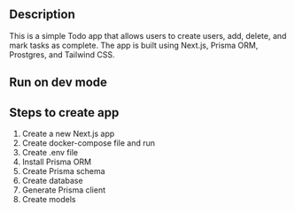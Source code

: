 ## Description
This is a simple Todo app that allows users to create users, add, delete, and mark tasks as complete. The app is built using Next.js, Prisma ORM, Prostgres, and Tailwind CSS.

## Run on dev mode


## Steps to create app
1. Create a new Next.js app
2. Create docker-compose file and run
3. Create .env file
4. Install Prisma ORM
5. Create Prisma schema
6. Create database
7. Generate Prisma client
8. Create models